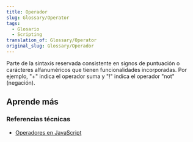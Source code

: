 ```yaml
---
title: Operador
slug: Glossary/Operator
tags:
  - Glosario
  - Scripting
translation_of: Glossary/Operator
original_slug: Glossary/Operador
---
```

Parte de la sintaxis reservada consistente en signos de puntuación o carácteres alfanuméricos que tienen funcionalidades incorporadas. Por ejemplo, "+" indica el operador suma y "!" indica el operador "not" (negación).

## Aprende más

### Referencias técnicas

- [Operadores en JavaScript](/en-US/docs/Web/JavaScript/Reference/Operators)
